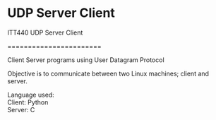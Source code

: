 # UDP Server Client
ITT440 UDP Server Client

=======================

Client Server programs using User Datagram Protocol

Objective is to communicate between two Linux machines; client and server.



Language used:\
Client: Python\
Server: C

